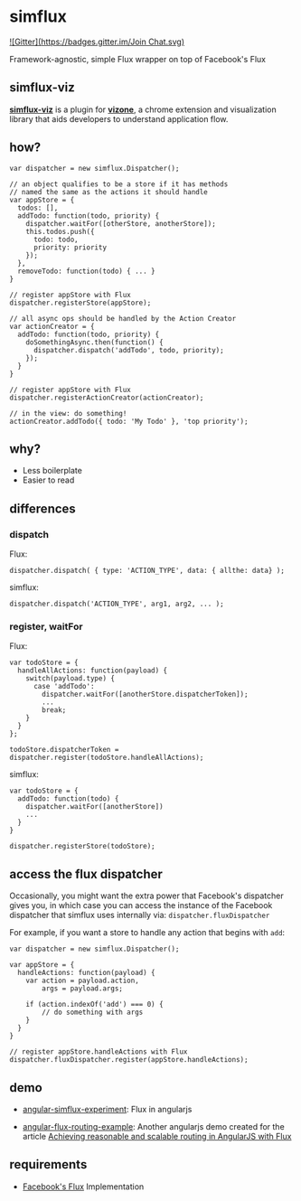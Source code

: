 simflux
=======

[![Gitter](https://badges.gitter.im/Join Chat.svg)](https://gitter.im/gilbox/simflux?utm_source=badge&utm_medium=badge&utm_campaign=pr-badge&utm_content=badge)

Framework-agnostic, simple Flux wrapper on top of Facebook's Flux

simflux-viz
-----------

**[simflux-viz](https://github.com/gilbox/simflux-viz)** is a plugin for
**[vizone](https://github.com/gilbox/vizone)**, a chrome extension and visualization library
that aids developers to understand application flow.

how?
----

    var dispatcher = new simflux.Dispatcher();

    // an object qualifies to be a store if it has methods
    // named the same as the actions it should handle
    var appStore = {
      todos: [],
      addTodo: function(todo, priority) { 
        dispatcher.waitFor([otherStore, anotherStore]);
        this.todos.push({
          todo: todo,
          priority: priority
        });
      },
      removeTodo: function(todo) { ... }
    }
    
    // register appStore with Flux
    dispatcher.registerStore(appStore);
    
    // all async ops should be handled by the Action Creator
    var actionCreator = {
      addTodo: function(todo, priority) {
        doSomethingAsync.then(function() {
          dispatcher.dispatch('addTodo', todo, priority);
        });
      }
    }

    // register appStore with Flux
    dispatcher.registerActionCreator(actionCreator);
    
    // in the view: do something!
    actionCreator.addTodo({ todo: 'My Todo' }, 'top priority');


why?
----

- Less boilerplate
- Easier to read

differences
-----------

### dispatch

Flux:

    dispatcher.dispatch( { type: 'ACTION_TYPE', data: { allthe: data} );

simflux:

    dispatcher.dispatch('ACTION_TYPE', arg1, arg2, ... );

### register, waitFor

Flux:

    var todoStore = {
      handleAllActions: function(payload) {
        switch(payload.type) {
          case 'addTodo':
            dispatcher.waitFor([anotherStore.dispatcherToken]);
            ...
            break;
        }
      }
    };

    todoStore.dispatcherToken = dispatcher.register(todoStore.handleAllActions);

simflux:

    var todoStore = {
      addTodo: function(todo) {
        dispatcher.waitFor([anotherStore])
        ...
      }
    }

    dispatcher.registerStore(todoStore);



access the flux dispatcher
--------------------------

Occasionally, you might want the extra power that Facebook's dispatcher gives you, in which case you can access the instance of the Facebook dispatcher that simflux uses internally via: `dispatcher.fluxDispatcher`

For example, if you want a store to handle any action that begins with `add`:

    var dispatcher = new simflux.Dispatcher();
    
    var appStore = {
      handleActions: function(payload) {
        var action = payload.action,
            args = payload.args;
        
        if (action.indexOf('add') === 0) {
            // do something with args
        }
      }
    }
    
    // register appStore.handleActions with Flux
    dispatcher.fluxDispatcher.register(appStore.handleActions);

demo
----

- [angular-simflux-experiment](https://github.com/gilbox/angular-simflux-experiment): Flux in angularjs

- [angular-flux-routing-example](https://github.com/gilbox/angular-flux-routing-example): Another angularjs demo created for the article [Achieving reasonable and scalable routing in AngularJS with Flux](https://medium.com/@gilbox/achieving-reasonable-and-scalable-routing-in-angularjs-with-flux-2655e06cd5ee)


requirements
------------

- [Facebook's Flux](https://github.com/facebook/flux) Implementation

